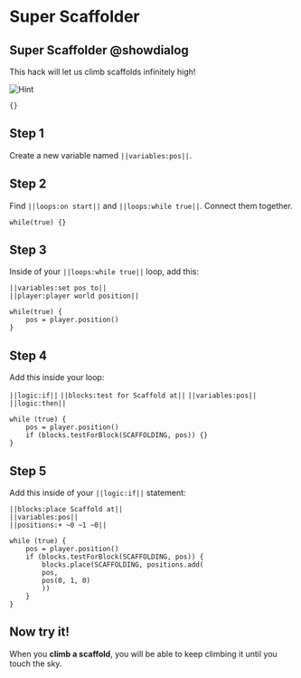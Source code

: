 # Super Scaffolder

## Super Scaffolder @showdialog

This hack will let us climb scaffolds infinitely high!

![Hint](https://raw.githubusercontent.com/amg-12/pxt-tutorial/main/docs/static/hint.png)

```template
{}
```

## Step 1

Create a new variable named ``||variables:pos||``.

## Step 2

Find ``||loops:on start||`` and ``||loops:while true||``. Connect them together.

```blocks
while(true) {}
```

## Step 3

Inside of your ``||loops:while true||`` loop, add this: <br>

``||variables:set pos to||`` <br>
``||player:player world position||``

```blocks
while(true) {
    pos = player.position()
}
```

## Step 4

Add this inside your loop: <br>

``||logic:if||`` ``||blocks:test for Scaffold at||`` ``||variables:pos||`` ``||logic:then||``

```blocks
while (true) {
    pos = player.position()
    if (blocks.testForBlock(SCAFFOLDING, pos)) {}
}
```

## Step 5

Add this inside of your ``||logic:if||`` statement: <br>

``||blocks:place Scaffold at||`` <br>
``||variables:pos||`` <br>
``||positions:+ ~0 ~1 ~0||``

```blocks
while (true) {
    pos = player.position()
    if (blocks.testForBlock(SCAFFOLDING, pos)) {
        blocks.place(SCAFFOLDING, positions.add(
        pos,
        pos(0, 1, 0)
        ))
    }
}
```

## Now try it!

When you **climb a scaffold**, you will be able to keep climbing it until you touch the sky.